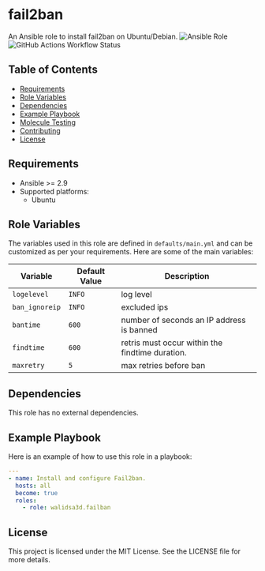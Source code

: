 # fail2ban

An Ansible role to install fail2ban on Ubuntu/Debian.
![Ansible Role](https://img.shields.io/ansible/role/d/walidsa3d/failban)
![GitHub Actions Workflow Status](https://img.shields.io/github/actions/workflow/status/walidsa3d/ansible-fail2ban/main.yml)
## Table of Contents

- [Requirements](#requirements)
- [Role Variables](#role-variables)
- [Dependencies](#dependencies)
- [Example Playbook](#example-playbook)
- [Molecule Testing](#molecule-testing)
- [Contributing](#contributing)
- [License](#license)

## Requirements

- Ansible >= 2.9
- Supported platforms:
  - Ubuntu

## Role Variables

The variables used in this role are defined in `defaults/main.yml` and can be customized as per your requirements. Here are some of the main variables:

| Variable           | Default Value           | Description                          |
|--------------------|-------------------------|--------------------------------------|
| `logelevel`  | `INFO`      | log level|
| `ban_ignoreip`  | `INFO`      | excluded ips|
| `bantime`  | `600`      | number of seconds an IP address is banned |
| `findtime`  | `600`      | retris must occur within the findtime duration. |
| `maxretry`  | `5`      | max retries before ban|

## Dependencies

This role has no external dependencies.

## Example Playbook

Here is an example of how to use this role in a playbook:

```yaml
---
- name: Install and configure Fail2ban.
  hosts: all
  become: true
  roles:
    - role: walidsa3d.failban
```

## License
This project is licensed under the MIT License. See the LICENSE file for more details.